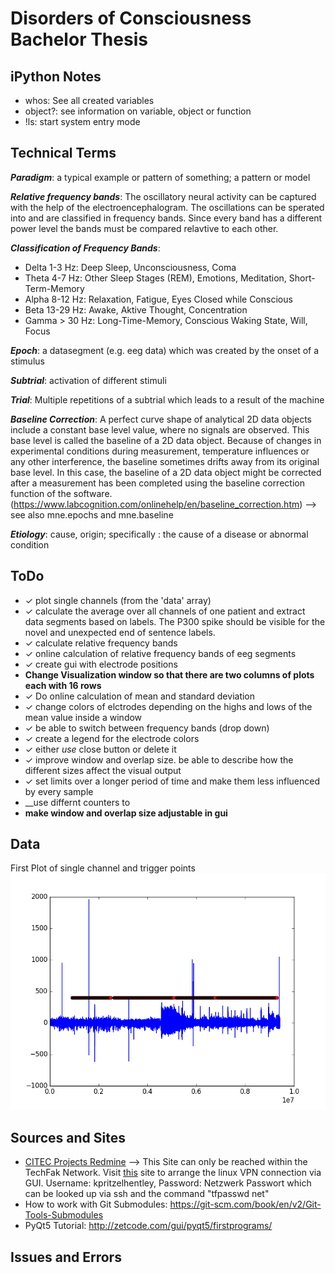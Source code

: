 # Disorders of Consciousness Bachelor Thesis

## iPython Notes
- whos: See all created variables
- object?: see information on variable, object or function
- !ls: start system entry mode

## Technical Terms

__*Paradigm*__: a typical example or pattern of something; a pattern or model

__*Relative frequency bands*__: The oscillatory neural activity can be captured with the help of the electroencephalogram. The oscillations can be sperated into and are classified in frequency bands. Since every band has a different power level the bands must be compared relavtive to each other.

__*Classification of Frequency Bands*__: 
- Delta 1-3 Hz: Deep Sleep, Unconsciousness, Coma 
- Theta 4-7 Hz: Other Sleep Stages (REM), Emotions, Meditation, Short-Term-Memory 
- Alpha 8-12 Hz: Relaxation, Fatigue, Eyes Closed while Conscious 
- Beta 13-29 Hz: Awake, Aktive Thought, Concentration 
- Gamma > 30 Hz: Long-Time-Memory, Conscious Waking State, Will, Focus

__*Epoch*__: a datasegment (e.g. eeg data) which was created by the onset of a stimulus

__*Subtrial*__: activation of different stimuli

__*Trial*__: Multiple repetitions of a subtrial which leads to a result of the machine 

__*Baseline Correction*__: A perfect curve shape of analytical 2D data objects include a constant base level value, where no signals are observed. This base level is called the baseline of a 2D data object. Because of changes in experimental conditions during measurement, temperature influences or any other interference, the baseline sometimes drifts away from its original base level. In this case, the baseline of a 2D data object might be corrected after a measurement has been completed using the baseline correction function of the software. (https://www.labcognition.com/onlinehelp/en/baseline_correction.htm) --> see also mne.epochs and mne.baseline

__*Etiology*__: cause, origin; specifically : the cause of a disease or abnormal condition 

## ToDo
- ✓ plot single channels (from the 'data' array)
- ✓ calculate the average over all channels of one patient and extract data segments based on labels. The P300 spike should be visible for the novel and unexpected end of sentence labels.
- ✓ calculate relative frequency bands
- ✓ online calculation of relative frequency bands of eeg segments
- ✓ create gui with electrode positions
- __Change Visualization window so that there are two columns of plots each with 16 rows__
- ✓ Do online calculation of mean and standard deviation
- ✓ change colors of elctrodes depending on the highs and lows of the mean value inside a window
- ✓ be able to switch between frequency bands (drop down)
- ✓ create a legend for the electrode colors
- ✓ either *use* close button or delete it
- ✓ improve window and overlap size. be able to describe how the different sizes affect the visual output
- ✓ set limits over a longer period of time and make them less influenced by every sample
- __use differnt counters to 
- __make window and overlap size adjustable in gui__

## Data
First Plot of single channel and trigger points
![example plot](https://github.com/kpritzelhentley/WakingComaThesis/blob/master/Python%20Skipts/example_channel_and_trigger_plt.png)

## Sources and Sites
- [CITEC Projects Redmine](https://projects.cit-ec.uni-bielefeld.de/)
--> This Site can only be reached within the TechFak Network. Visit [this](https://techfak.net/dienste/netz/vpn) site to arrange the linux VPN connection via GUI. Username: kpritzelhentley, Password: Netzwerk Passwort which can be looked up via ssh and the command "tfpasswd net"
- How to work with Git Submodules: https://git-scm.com/book/en/v2/Git-Tools-Submodules
- PyQt5 Tutorial: http://zetcode.com/gui/pyqt5/firstprograms/

## Issues and Errors
